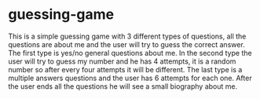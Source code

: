 # guessing-game
This is a simple guessing game with 3 different types of questions, all the questions are about me and the user will try to guess the correct answer. The first type is yes/no general questions about me. In the second type the user will try to guess my number and he has 4 attempts, it is a random number so after every four attempts it will be different. The last type is a multiple answers questions and the user has 6 attempts for each one.
After the user ends all the questions he will see a small biography about me.
